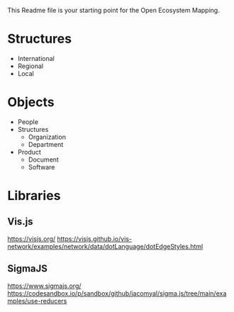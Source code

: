 This Readme file is your starting point for the Open Ecosystem Mapping.

# Structures
- International
- Regional
- Local



# Objects

- People
- Structures
  - Organization
  - Department
- Product
    - Document
    - Software



# Libraries

## Vis.js
https://visjs.org/
https://visjs.github.io/vis-network/examples/network/data/dotLanguage/dotEdgeStyles.html

## SigmaJS
https://www.sigmajs.org/
https://codesandbox.io/p/sandbox/github/jacomyal/sigma.js/tree/main/examples/use-reducers



